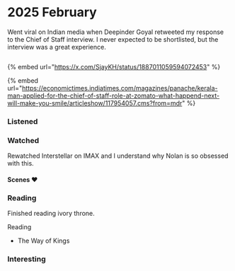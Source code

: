 # 2025 February

Went viral on Indian media when Deepinder Goyal retweeted my response to the Chief of Staff interview. I never expected to be shortlisted, but the interview was a great experience.&#x20;

<figure><img src="../../../.gitbook/assets/Screenshot 2025-02-11 at 11.01.18 AM.png" alt=""><figcaption></figcaption></figure>

{% embed url="https://x.com/SjayKH/status/1887011059594072453" %}

{% embed url="https://economictimes.indiatimes.com/magazines/panache/kerala-man-applied-for-the-chief-of-staff-role-at-zomato-what-happend-next-will-make-you-smile/articleshow/117954057.cms?from=mdr" %}

### Listened&#x20;

### Watched

Rewatched Interstellar on IMAX and I understand why Nolan is so obsessed with this.&#x20;

#### Scenes ❤️

### Reading

Finished reading ivory throne.&#x20;

Reading&#x20;

* The Way of Kings&#x20;

### Interesting
